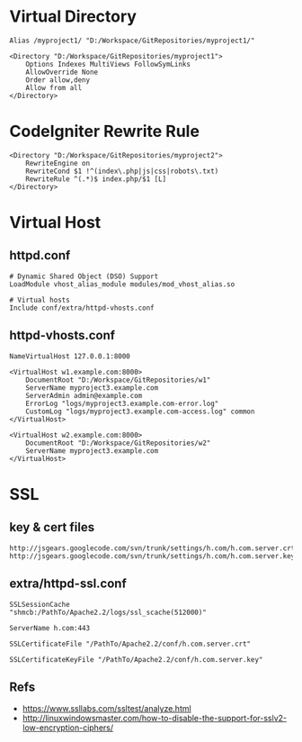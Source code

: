 # Virtual Directory #

```
Alias /myproject1/ "D:/Workspace/GitRepositories/myproject1/"

<Directory "D:/Workspace/GitRepositories/myproject1">
    Options Indexes MultiViews FollowSymLinks
    AllowOverride None
    Order allow,deny
    Allow from all
</Directory>
```


# CodeIgniter Rewrite Rule #

```
<Directory "D:/Workspace/GitRepositories/myproject2">
    RewriteEngine on
    RewriteCond $1 !^(index\.php|js|css|robots\.txt)
    RewriteRule ^(.*)$ index.php/$1 [L]
</Directory>
```

# Virtual Host #

## httpd.conf ##

```
# Dynamic Shared Object (DSO) Support
LoadModule vhost_alias_module modules/mod_vhost_alias.so

# Virtual hosts
Include conf/extra/httpd-vhosts.conf
```

## httpd-vhosts.conf ##

```
NameVirtualHost 127.0.0.1:8000

<VirtualHost w1.example.com:8000>
    DocumentRoot "D:/Workspace/GitRepositories/w1"
    ServerName myproject3.example.com
    ServerAdmin admin@example.com
    ErrorLog "logs/myproject3.example.com-error.log"
    CustomLog "logs/myproject3.example.com-access.log" common
</VirtualHost>

<VirtualHost w2.example.com:8000>
    DocumentRoot "D:/Workspace/GitRepositories/w2"
    ServerName myproject3.example.com
</VirtualHost>
```

# SSL #

## key & cert files ##

```
http://jsgears.googlecode.com/svn/trunk/settings/h.com/h.com.server.crt
http://jsgears.googlecode.com/svn/trunk/settings/h.com/h.com.server.key
```

## extra/httpd-ssl.conf ##

```
SSLSessionCache        "shmcb:/PathTo/Apache2.2/logs/ssl_scache(512000)"

ServerName h.com:443

SSLCertificateFile "/PathTo/Apache2.2/conf/h.com.server.crt"

SSLCertificateKeyFile "/PathTo/Apache2.2/conf/h.com.server.key"
```

## Refs ##

  * https://www.ssllabs.com/ssltest/analyze.html
  * http://linuxwindowsmaster.com/how-to-disable-the-support-for-sslv2-low-encryption-ciphers/